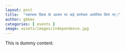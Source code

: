 ```yaml
---
layout: post
title:  "स्वतंत्रता दिवस के अवसर पर कई कार्यक्रम आयोजित किये गए।"
author: gbkms
categories: [ events ]
image: assets/images/independence.jpg
---
```

This is dummy content. 

